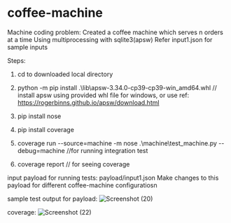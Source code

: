 # coffee-machine

Machine coding problem:
 Created a coffee machine which serves n orders at a time
 Using multiprocessing with sqlite3(apsw)
 Refer input1.json for sample inputs

Steps:
1. cd to downloaded local directory

2. python -m pip install .\lib\apsw-3.34.0-cp39-cp39-win_amd64.whl
 // install apsw using provided whl file for windows, or use ref: https://rogerbinns.github.io/apsw/download.html

3. pip install nose
4. pip install coverage
5. coverage run --source=machine -m nose .\machine\test_machine.py --debug=machine //for running integration test
6. coverage report // for seeing coverage


input payload for running tests: payload/input1.json
Make changes to this payload for different coffee-machine configuratiosn

sample test output for payload:
![Screenshot (20)](https://user-images.githubusercontent.com/29044806/113516740-8f33be80-9599-11eb-8224-bf0468567b96.png)

coverage:
![Screenshot (22)](https://user-images.githubusercontent.com/29044806/113516793-e20d7600-9599-11eb-9d61-cd999b7810f8.png)

